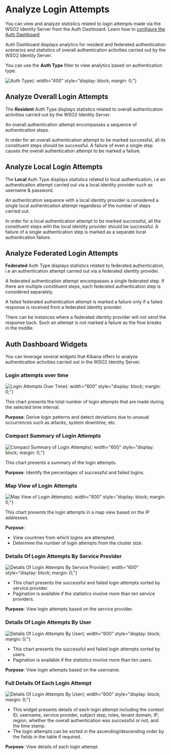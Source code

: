 # Analyze Login Attempts

You can view and analyze statistics related to login attempts made via the WSO2 Identity Server from the Auth Dashboard. Learn how to [configure the Auth Dashboard]({{base_path}}/deploy/elk-analytics-installation-guide)

Auth Dashboard displays analytics for resident and federated authentication scenarios and statistics of overall authentication activities carried out by the WSO2 Identity Server.

You can use the **Auth Type** filter to view analytics based on authentication type.

![Auth Type]({{base_path}}/assets/img/elk-analytics/auth-dashboard/elk-auth-dashboard-7.png){: width="400" style="display: block; margin: 0;"}

## Analyze Overall Login Attempts

The **Resident** Auth Type displays statistics related to overall authentication
activities carried out by the WSO2 Identity Server.

An overall authentication attempt encompasses a sequence of authentication steps.

In order for an overall authentication attempt to be marked successful, all its constituent steps should be successful. A failure of even a single step causes the overall authentication attempt to be marked a failure.

## Analyze Local Login Attempts

The **Local** Auth Type displays statistics related to local authentication, i.e an authentication attempt carried out via a local identity provider such as username & password.

An authentication sequence with a local identity provider is considered a single local authentication
attempt regardless of the number of steps carried out.

In order for a local authentication attempt to be marked successful, all the constituent steps with the local identity provider should be successful. A failure of a single authentication step is marked as a separate
local authentication failure.

## Analyze Federated Login Attempts

**Federated** Auth Type displays statistics related to federated authentication, i.e an authentication attempt carried out via a federated identity provider.

A federated authentication attempt encompasses a single federated step. If there are multiple constituent steps, each federated authentication step is considered separately.

A failed federated authentication attempt is marked a failure only if a failed response is received from a federated identity provider.

There can be instances where a federated identity provider will not send the response back. Such an attempt is not marked a failure as the flow breaks in the middle.


## Auth Dashboard Widgets

You can leverage several widgets that Kibana offers to analyze authentication activities carried out in the WSO2 Identity Server.

### Login attempts over time

![Login Attempts Over Time]({{base_path}}/assets/img/elk-analytics/auth-dashboard/elk-auth-dashboard-3.png){: width="600" style="display: block; margin: 0;"}

This chart presents the total number of login attempts that are made during the selected time interval.

**Purpose**: Derive login patterns and detect deviations due to unusual occurrences such as attacks, system downtime, etc.

### Compact Summary of Login Attempts

![Compact Summary of Login Attempts]({{base_path}}/assets/img/elk-analytics/auth-dashboard/elk-auth-dashboard-2.png){: width="600" style="display: block; margin: 0;"}

This chart presents a summary of the login attempts.

**Purpose**: Identify the percentages of successful and failed logins.


### Map View of Login Attempts

![Map View of Login Attempts]({{base_path}}/assets/img/elk-analytics/auth-dashboard/elk-auth-dashboard-1.png){: width="600" style="display: block; margin: 0;"}

This chart presents the login attempts in a map view based on the IP addresses.

**Purpose**: <br />

- View countries from which logins are attempted. <br />
- Determine the number of login attempts from the cluster size.

### Details Of Login Attempts By Service Provider

![Details Of Login Attempts By Service Provider]({{base_path}}/assets/img/elk-analytics/auth-dashboard/elk-auth-dashboard-6.png){: width="600" style="display: block; margin: 0;"}


- This chart presents the successful and failed login attempts sorted by service provider.
- Pagination is available if the statistics involve more than ten service providers.

**Purpose**: View login attempts based on the service provider.

### Details Of Login Attempts By User

![Details Of Login Attempts By User]({{base_path}}/assets/img/elk-analytics/auth-dashboard/elk-auth-dashboard-5.png){: width="600" style="display: block; margin: 0;"}

- This chart presents the successful and failed login attempts sorted by users.
- Pagination is available if the statistics involve more than ten users.

**Purpose**: View login attempts based on the username.

### Full Details Of Each Login Attempt

![Details Of Login Attempts By User]({{base_path}}/assets/img/elk-analytics/auth-dashboard/elk-auth-dashboard-4.png){: width="600" style="display: block; margin: 0;"}

- This widget presents details of each login attempt including the context ID, username, service provider, subject
  step, roles, tenant domain, IP, region, whether the overall authentication was successful or not, and the time stamp.
- The login attempts can be sorted in the ascending/descending order by the fields in the table if required.

**Purpose**: View details of each login attempt.

